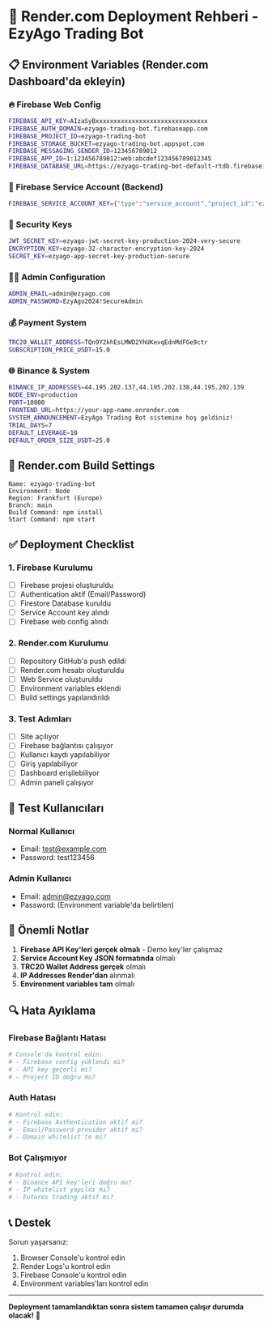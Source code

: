 # 🚀 Render.com Deployment Rehberi - EzyAgo Trading Bot

## 📋 Environment Variables (Render.com Dashboard'da ekleyin)

### 🔥 Firebase Web Config
```bash
FIREBASE_API_KEY=AIzaSyBxxxxxxxxxxxxxxxxxxxxxxxxxxxxxxx
FIREBASE_AUTH_DOMAIN=ezyago-trading-bot.firebaseapp.com
FIREBASE_PROJECT_ID=ezyago-trading-bot
FIREBASE_STORAGE_BUCKET=ezyago-trading-bot.appspot.com
FIREBASE_MESSAGING_SENDER_ID=123456789012
FIREBASE_APP_ID=1:123456789012:web:abcdef123456789012345
FIREBASE_DATABASE_URL=https://ezyago-trading-bot-default-rtdb.firebaseio.com
```

### 🔐 Firebase Service Account (Backend)
```bash
FIREBASE_SERVICE_ACCOUNT_KEY={"type":"service_account","project_id":"ezyago-trading-bot","private_key_id":"abc123...","private_key":"-----BEGIN PRIVATE KEY-----\nMIIEvQIBADANBgkqhkiG9w0BAQEFAASCBKcwggSjAgEAAoIBAQC...\n-----END PRIVATE KEY-----\n","client_email":"firebase-adminsdk-xyz@ezyago-trading-bot.iam.gserviceaccount.com","client_id":"123456789012345678901","auth_uri":"https://accounts.google.com/o/oauth2/auth","token_uri":"https://oauth2.googleapis.com/token","auth_provider_x509_cert_url":"https://www.googleapis.com/oauth2/v1/certs","client_x509_cert_url":"https://www.googleapis.com/v1/metadata/x509/firebase-adminsdk-xyz%40ezyago-trading-bot.iam.gserviceaccount.com"}
```

### 🔑 Security Keys
```bash
JWT_SECRET_KEY=ezyago-jwt-secret-key-production-2024-very-secure
ENCRYPTION_KEY=ezyago-32-character-encryption-key-2024
SECRET_KEY=ezyago-app-secret-key-production-secure
```

### 👨‍💼 Admin Configuration
```bash
ADMIN_EMAIL=admin@ezyago.com
ADMIN_PASSWORD=EzyAgo2024!SecureAdmin
```

### 💰 Payment System
```bash
TRC20_WALLET_ADDRESS=TQn9Y2khEsLMWD2YhUKevqEdnMdFGe9ctr
SUBSCRIPTION_PRICE_USDT=15.0
```

### 🌐 Binance & System
```bash
BINANCE_IP_ADDRESSES=44.195.202.137,44.195.202.138,44.195.202.139
NODE_ENV=production
PORT=10000
FRONTEND_URL=https://your-app-name.onrender.com
SYSTEM_ANNOUNCEMENT=EzyAgo Trading Bot sistemine hoş geldiniz!
TRIAL_DAYS=7
DEFAULT_LEVERAGE=10
DEFAULT_ORDER_SIZE_USDT=25.0
```

## 🔧 Render.com Build Settings

```
Name: ezyago-trading-bot
Environment: Node
Region: Frankfurt (Europe)
Branch: main
Build Command: npm install
Start Command: npm start
```

## ✅ Deployment Checklist

### 1. Firebase Kurulumu
- [ ] Firebase projesi oluşturuldu
- [ ] Authentication aktif (Email/Password)
- [ ] Firestore Database kuruldu
- [ ] Service Account key alındı
- [ ] Firebase web config alındı

### 2. Render.com Kurulumu
- [ ] Repository GitHub'a push edildi
- [ ] Render.com hesabı oluşturuldu
- [ ] Web Service oluşturuldu
- [ ] Environment variables eklendi
- [ ] Build settings yapılandırıldı

### 3. Test Adımları
- [ ] Site açılıyor
- [ ] Firebase bağlantısı çalışıyor
- [ ] Kullanıcı kaydı yapılabiliyor
- [ ] Giriş yapılabiliyor
- [ ] Dashboard erişilebiliyor
- [ ] Admin paneli çalışıyor

## 🎯 Test Kullanıcıları

### Normal Kullanıcı
- Email: test@example.com
- Password: test123456

### Admin Kullanıcı
- Email: admin@ezyago.com
- Password: (Environment variable'da belirtilen)

## 🚨 Önemli Notlar

1. **Firebase API Key'leri gerçek olmalı** - Demo key'ler çalışmaz
2. **Service Account Key JSON formatında** olmalı
3. **TRC20 Wallet Address gerçek** olmalı
4. **IP Addresses Render'dan** alınmalı
5. **Environment variables tam** olmalı

## 🔍 Hata Ayıklama

### Firebase Bağlantı Hatası
```bash
# Console'da kontrol edin:
# - Firebase config yüklendi mi?
# - API key geçerli mi?
# - Project ID doğru mu?
```

### Auth Hatası
```bash
# Kontrol edin:
# - Firebase Authentication aktif mi?
# - Email/Password provider aktif mi?
# - Domain whitelist'te mi?
```

### Bot Çalışmıyor
```bash
# Kontrol edin:
# - Binance API key'leri doğru mu?
# - IP whitelist yapıldı mı?
# - Futures trading aktif mi?
```

## 📞 Destek

Sorun yaşarsanız:
1. Browser Console'u kontrol edin
2. Render Logs'u kontrol edin
3. Firebase Console'u kontrol edin
4. Environment variables'ları kontrol edin

---

**Deployment tamamlandıktan sonra sistem tamamen çalışır durumda olacak!** 🚀
